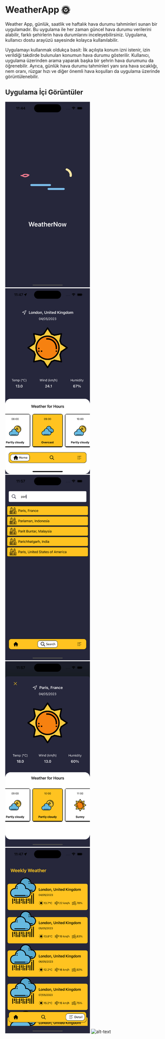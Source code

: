 # WeatherApp 🌞

Weather App, günlük, saatlik ve haftalık hava durumu tahminleri sunan bir uygulamadır. Bu uygulama ile her zaman güncel hava durumu verilerini alabilir, farklı şehirlerin hava durumlarını inceleyebilirsiniz.
Uygulama, kullanıcı dostu arayüzü sayesinde kolayca kullanılabilir.

Uygulamayı kullanmak oldukça basit: İlk açılışta konum izni istenir, izin verildiği takdirde bulunulan konumun hava durumu gösterilir.
Kullanıcı, uygulama üzerinden arama yaparak başka bir şehrin hava durumunu da öğrenebilir. Ayrıca, günlük hava durumu tahminleri yanı sıra hava sıcaklığı,
nem oranı, rüzgar hızı ve diğer önemli hava koşulları da uygulama üzerinde görüntülenebilir.

## Uygulama İçi Görüntüler

<img src="weather assets/splash.png" width="270" height="590"> <img src="weather assets/home.png" width="270" height="590"> <img src="weather assets/search.png" width="270" height="590"> 
<img src="weather assets/search_detail.png" width="270" height="590"> <img src="weather assets/weekly.png" width="270" height="590">
![alt-text](https://github.com/keremersu35/WeatherApp/blob/main/weather%20assets/1.gif)

